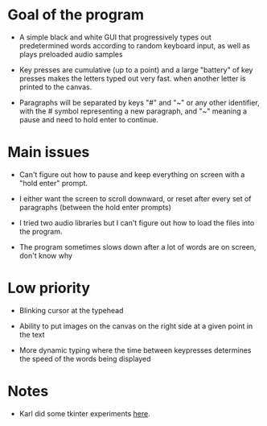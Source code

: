 # Goal of the program

* A simple black and white GUI that progressively types out
  predetermined words according to random keyboard input, as well as
  plays preloaded audio samples

* Key presses are cumulative (up to a point) and a large "battery" of
  key presses makes the letters typed out very fast.  when another
  letter is printed to the canvas.

* Paragraphs will be separated by keys "#" and "~" or any other
  identifier, with the # symbol representing a new paragraph, and "~"
  meaning a pause and need to hold enter to continue.

# Main issues

* Can't figure out how to pause and keep everything on screen with a
  "hold enter" prompt.

* I either want the screen to scroll downward, or reset after every
  set of paragraphs (between the hold enter prompts)

* I tried two audio libraries but I can't figure out how to load the
  files into the program.

* The program sometimes slows down after a lot of words are on screen,
  don't know why

# Low priority

* Blinking cursor at the typehead

* Ability to put images on the canvas on the right side at a given
  point in the text

* More dynamic typing where the time between keypresses determines the
  speed of the words being displayed

# Notes

* Karl did some tkinter experiments [here](https://github.com/TristanAMurray/Project0/tree/graphics-experiments).

